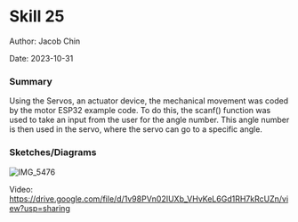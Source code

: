 #  Skill 25

Author: Jacob Chin

Date: 2023-10-31


### Summary
Using the Servos, an actuator device, the mechanical movement was coded by the motor ESP32 example code. To do this, the scanf() function was used to take an input from the user for the angle number. This angle number is then used in the servo, where the servo can go to a specific angle.

### Sketches/Diagrams

![IMG_5476](https://github.com/BU-EC444/Chin-Jacob/assets/108195485/291cca85-275d-4b4a-bff4-60e7f49fc5de)

Video: https://drive.google.com/file/d/1v98PVn02IUXb_VHvKeL6Gd1RH7kRcUZn/view?usp=sharing
